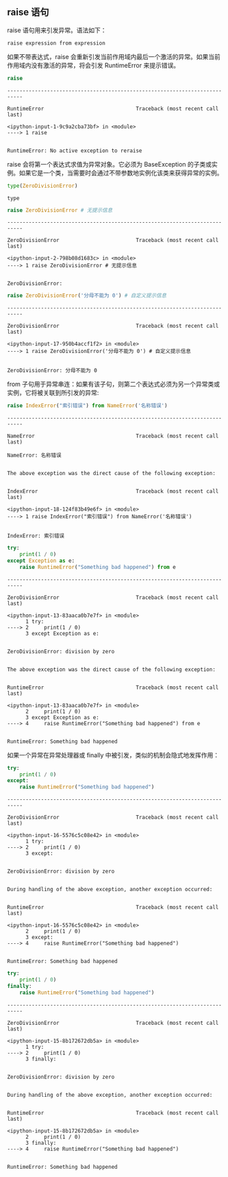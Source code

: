 ## raise 语句

raise 语句用来引发异常。语法如下：
```
raise expression from expression
```

如果不带表达式，raise 会重新引发当前作用域内最后一个激活的异常。如果当前作用域内没有激活的异常，将会引发 RuntimeError 来提示错误。


```python
raise
```


    ---------------------------------------------------------------------------

    RuntimeError                              Traceback (most recent call last)

    <ipython-input-1-9c9a2cba73bf> in <module>
    ----> 1 raise
    

    RuntimeError: No active exception to reraise


raise 会将第一个表达式求值为异常对象。它必须为 BaseException 的子类或实例。如果它是一个类，当需要时会通过不带参数地实例化该类来获得异常的实例。


```python
type(ZeroDivisionError)
```




    type




```python
raise ZeroDivisionError # 无提示信息
```


    ---------------------------------------------------------------------------

    ZeroDivisionError                         Traceback (most recent call last)

    <ipython-input-2-798b08d1683c> in <module>
    ----> 1 raise ZeroDivisionError # 无提示信息
    

    ZeroDivisionError: 



```python
raise ZeroDivisionError('分母不能为 0') # 自定义提示信息
```


    ---------------------------------------------------------------------------

    ZeroDivisionError                         Traceback (most recent call last)

    <ipython-input-17-950b4accf1f2> in <module>
    ----> 1 raise ZeroDivisionError('分母不能为 0') # 自定义提示信息
    

    ZeroDivisionError: 分母不能为 0


from 子句用于异常串连：如果有该子句，则第二个表达式必须为另一个异常类或实例，它将被关联到所引发的异常:


```python
raise IndexError("索引错误") from NameError('名称错误')
```


    ---------------------------------------------------------------------------

    NameError                                 Traceback (most recent call last)

    NameError: 名称错误

    
    The above exception was the direct cause of the following exception:
    

    IndexError                                Traceback (most recent call last)

    <ipython-input-18-124f83b49e6f> in <module>
    ----> 1 raise IndexError("索引错误") from NameError('名称错误')
    

    IndexError: 索引错误



```python
try:
    print(1 / 0)
except Exception as e:
    raise RuntimeError("Something bad happened") from e
```


    ---------------------------------------------------------------------------

    ZeroDivisionError                         Traceback (most recent call last)

    <ipython-input-13-83aaca0b7e7f> in <module>
          1 try:
    ----> 2     print(1 / 0)
          3 except Exception as e:
    

    ZeroDivisionError: division by zero

    
    The above exception was the direct cause of the following exception:
    

    RuntimeError                              Traceback (most recent call last)

    <ipython-input-13-83aaca0b7e7f> in <module>
          2     print(1 / 0)
          3 except Exception as e:
    ----> 4     raise RuntimeError("Something bad happened") from e
    

    RuntimeError: Something bad happened


如果一个异常在异常处理器或 finally 中被引发，类似的机制会隐式地发挥作用：


```python
try:
    print(1 / 0)
except:
    raise RuntimeError("Something bad happened")
```


    ---------------------------------------------------------------------------

    ZeroDivisionError                         Traceback (most recent call last)

    <ipython-input-16-5576c5c08e42> in <module>
          1 try:
    ----> 2     print(1 / 0)
          3 except:
    

    ZeroDivisionError: division by zero

    
    During handling of the above exception, another exception occurred:
    

    RuntimeError                              Traceback (most recent call last)

    <ipython-input-16-5576c5c08e42> in <module>
          2     print(1 / 0)
          3 except:
    ----> 4     raise RuntimeError("Something bad happened")
    

    RuntimeError: Something bad happened



```python
try:
    print(1 / 0)
finally:
    raise RuntimeError("Something bad happened")
```


    ---------------------------------------------------------------------------

    ZeroDivisionError                         Traceback (most recent call last)

    <ipython-input-15-8b172672db5a> in <module>
          1 try:
    ----> 2     print(1 / 0)
          3 finally:
    

    ZeroDivisionError: division by zero

    
    During handling of the above exception, another exception occurred:
    

    RuntimeError                              Traceback (most recent call last)

    <ipython-input-15-8b172672db5a> in <module>
          2     print(1 / 0)
          3 finally:
    ----> 4     raise RuntimeError("Something bad happened")
    

    RuntimeError: Something bad happened

